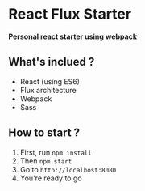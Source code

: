 # React Flux Starter

**Personal react starter using webpack**


## What's inclued ?
- React (using ES6)
- Flux architecture
- Webpack
- Sass


## How to start ?
1. First, run `npm install`
2. Then `npm start`
3. Go to `http://localhost:8080`
4. You're ready to go
